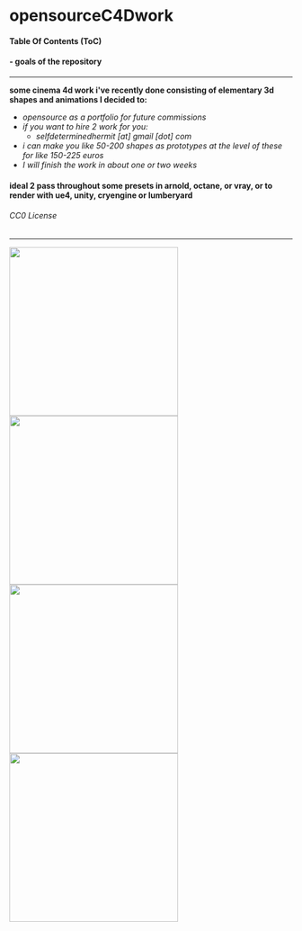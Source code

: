 # opensourceC4Dwork

#### Table Of Contents (ToC)

#### - goals of the repository

---

**some cinema 4d work i've recently done consisting of elementary 3d shapes and animations I decided to:**
- _*opensource as a portfolio for future commissions*_
- _*if you want to hire 2 work for you:*_
  - _*selfdeterminedhermit [at] gmail [dot] com*_
- _*i can make you like 50-200 shapes as prototypes at the level of these for like 150-225 euros*_
- _*I will finish the work in about one or two weeks*_

#### ideal 2 pass throughout some presets in arnold, octane, or vray, or to render with ue4, unity, cryengine or lumberyard

###### CC0 License

---

<p/><p/>

<img src="https://scontent.fopo1-1.fna.fbcdn.net/v/t1.0-9/39922397_119890462287557_6114436573548249088_n.jpg?_nc_cat=106&_nc_ht=scontent.fopo1-1.fna&oh=d9e6c1d4d2d91c412943256478c5117f&oe=5C44C06E" width="300"></img> <img src="https://scontent.fopo1-1.fna.fbcdn.net/v/t1.0-9/39628857_119890305620906_355131088856678400_n.jpg?_nc_cat=109&_nc_ht=scontent.fopo1-1.fna&oh=f02d5bed09dc3aabc46ef54630ef9559&oe=5C7CCF5A" width="300"></img> <img src="https://scontent.fopo1-1.fna.fbcdn.net/v/t1.0-9/39814311_119889675620969_3996663207199506432_n.jpg?_nc_cat=103&_nc_ht=scontent.fopo1-1.fna&oh=607ecbd25341e940e142c3a837fc1027&oe=5C75AF33" width="300"></img> <img src="https://scontent.fopo1-1.fna.fbcdn.net/v/t1.0-9/39942794_119889522287651_467853665181368320_n.jpg?_nc_cat=107&_nc_ht=scontent.fopo1-1.fna&oh=ec24b8db8449f4562a4aecac6a98f882&oe=5C40F5CF" width="300"></img>

